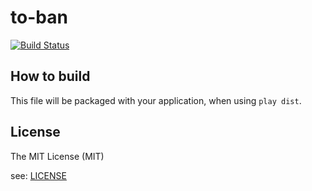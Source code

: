 to-ban
========================================

[![Build Status](https://secure.travis-ci.org/nisshiee/to-ban.png)](http://travis-ci.org/nisshiee/to-ban)

How to build
----------------------------------------

This file will be packaged with your application, when using `play dist`.


License
----------------------------------------

The MIT License (MIT)

see: [LICENSE](https://raw.github.com/nisshiee/to-ban/master/LICENSE)

